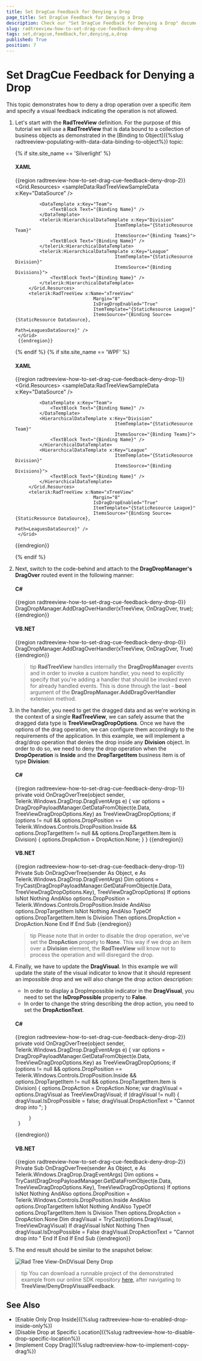 ```yaml
---
title: Set DragCue Feedback for Denying a Drop
page_title: Set DragCue Feedback for Denying a Drop
description: Check our "Set DragCue Feedback for Denying a Drop" documentation article for the RadTreeView WPF control.
slug: radtreeview-how-to-set-drag-cue-feedback-deny-drop
tags: set,dragcue,feedback,for,denying,a,drop
published: True
position: 7
---
```


# Set DragCue Feedback for Denying a Drop

This topic demonstrates how to deny a drop operation over a specific item and specify a visual feedback indicating the operation is not allowed.

1. Let's start with the __RadTreeView__ definition. For the purpose of this tutorial we will use a __RadTreeView__ that is data bound to a collection of business objects as demonstrated in the [Binding to Object]({%slug radtreeview-populating-with-data-data-binding-to-object%}) topic:
			
	{% if site.site_name == 'Silverlight' %}

	#### __XAML__

	{{region radtreeview-how-to-set-drag-cue-feedback-deny-drop-2}}
		<Grid>
			<Grid.Resources>
				<sampleData:RadTreeViewSampleData x:Key="DataSource" />
		
				<DataTemplate x:Key="Team">
					<TextBlock Text="{Binding Name}" />
				</DataTemplate>
				<telerik:HierarchicalDataTemplate x:Key="Division"
											ItemTemplate="{StaticResource Team}"
											ItemsSource="{Binding Teams}">
					<TextBlock Text="{Binding Name}" />
				</telerik:HierarchicalDataTemplate>
				<telerik:HierarchicalDataTemplate x:Key="League"
											ItemTemplate="{StaticResource Division}"
											ItemsSource="{Binding Divisions}">
					<TextBlock Text="{Binding Name}" />
				</telerik:HierarchicalDataTemplate>
			</Grid.Resources>
			<telerik:RadTreeView x:Name="xTreeView"
									Margin="8"
									IsDragDropEnabled="True"
									ItemTemplate="{StaticResource League}"
									ItemsSource="{Binding Source={StaticResource DataSource},
														Path=LeaguesDataSource}" />
		</Grid>       
		{{endregion}}

	{% endif %}
	{% if site.site_name == 'WPF' %}

	#### __XAML__

	{{region radtreeview-how-to-set-drag-cue-feedback-deny-drop-1}}
		<Grid>
			<Grid.Resources>
				<sampleData:RadTreeViewSampleData x:Key="DataSource" />
		
				<DataTemplate x:Key="Team">
					<TextBlock Text="{Binding Name}" />
				</DataTemplate>
				<HierarchicalDataTemplate x:Key="Division"
											ItemTemplate="{StaticResource Team}"
											ItemsSource="{Binding Teams}">
					<TextBlock Text="{Binding Name}" />
				</HierarchicalDataTemplate>
				<HierarchicalDataTemplate x:Key="League"
											ItemTemplate="{StaticResource Division}"
											ItemsSource="{Binding Divisions}">
					<TextBlock Text="{Binding Name}" />
				</HierarchicalDataTemplate>
			</Grid.Resources>
			<telerik:RadTreeView x:Name="xTreeView"
									Margin="8"
									IsDragDropEnabled="True"
									ItemTemplate="{StaticResource League}"
									ItemsSource="{Binding Source={StaticResource DataSource},
														Path=LeaguesDataSource}" />
		</Grid>       
	{{endregion}}

	{% endif %}

2. Next, switch to the code-behind and attach to the __DragDropManager's DragOver__ routed event in the following manner:			

	#### __C#__

	{{region radtreeview-how-to-set-drag-cue-feedback-deny-drop-0}}
		DragDropManager.AddDragOverHandler(xTreeView, OnDragOver, true);
	{{endregion}}

	#### __VB.NET__

	{{region radtreeview-how-to-set-drag-cue-feedback-deny-drop-0}}
		DragDropManager.AddDragOverHandler(xTreeView, OnDragOver, True)
	{{endregion}}

	>tip __RadTreeView__ handles internally the __DragDropManager__ events and in order to invoke a custom handler, you need to explicitly specify that you're adding a handler that should be invoked even for already handled events. This is done through the last - __bool__ argument of the __DragDropManager.AddDragOverHandler__ extension method.			  

3. In the handler, you need to get the dragged data and as we're working in the context of a single __RadTreeView__, we can safely assume that the dragged data type is __TreeViewDragDropOptions__. Once we have the options of the drag operation, we can configure them accordingly to the requirements of the application. In this example, we will implement a drag/drop operation that denies the drop inside any __Division__ object. In order to do so, we need to deny the drop operation when the __DropOperation__ is __Inside__ and the __DropTargetItem__ business item is of type __Division__:			

	#### __C#__

	{{region radtreeview-how-to-set-drag-cue-feedback-deny-drop-1}}
		private void OnDragOverTree(object sender, Telerik.Windows.DragDrop.DragEventArgs e)
		{
			var options = DragDropPayloadManager.GetDataFromObject(e.Data, TreeViewDragDropOptions.Key) as TreeViewDragDropOptions;
			if (options != null && options.DropPosition == Telerik.Windows.Controls.DropPosition.Inside && options.DropTargetItem != null && options.DropTargetItem.Item is Division)
			{
				options.DropAction = DropAction.None;
			}
		}
	{{endregion}}

	#### __VB.NET__

	{{region radtreeview-how-to-set-drag-cue-feedback-deny-drop-1}}
		Private Sub OnDragOverTree(sender As Object, e As Telerik.Windows.DragDrop.DragEventArgs)
			Dim options = TryCast(DragDropPayloadManager.GetDataFromObject(e.Data, TreeViewDragDropOptions.Key), TreeViewDragDropOptions)
			If options IsNot Nothing AndAlso options.DropPosition = Telerik.Windows.Controls.DropPosition.Inside AndAlso options.DropTargetItem IsNot Nothing AndAlso TypeOf options.DropTargetItem.Item Is Division Then
				options.DropAction = DropAction.None
			End If
		End Sub
	{{endregion}}

	>tip Please note that in order to disable the drop operation, we've set the __DropAction__ propety to __None__. This way if we drop an item over a __Division__ element, the __RadTreeView__ will know not to process the operation and will disregard the drop.			  

4. Finally, we have to update the __DragVisual__. In this example we will update the state of the visual indicator to know that it should represent an impossible drop and we will also change the drop action description:

	* In order to display a DropImpossible indicator in the __DragVisual__, you need to set the __IsDropPossible__ property to __False__.
	* In order to change the string describing the drop action, you need to set the __DropActionText__.

	#### __C#__

	{{region radtreeview-how-to-set-drag-cue-feedback-deny-drop-2}}
		private void OnDragOverTree(object sender, Telerik.Windows.DragDrop.DragEventArgs e)
		{
			var options = DragDropPayloadManager.GetDataFromObject(e.Data, TreeViewDragDropOptions.Key) as TreeViewDragDropOptions;
			if (options != null && options.DropPosition == Telerik.Windows.Controls.DropPosition.Inside && options.DropTargetItem != null && options.DropTargetItem.Item is Division)
			{
				options.DropAction = DropAction.None;
				var dragVisual = options.DragVisual as TreeViewDragVisual;
				if (dragVisual != null)
				{
					dragVisual.IsDropPossible = false;
					dragVisual.DropActionText = "Cannot drop into ";
				} 
		
			}
		}
	{{endregion}}

	#### __VB.NET__

	{{region radtreeview-how-to-set-drag-cue-feedback-deny-drop-2}}
		Private Sub OnDragOverTree(sender As Object, e As Telerik.Windows.DragDrop.DragEventArgs)
			Dim options = TryCast(DragDropPayloadManager.GetDataFromObject(e.Data, TreeViewDragDropOptions.Key), TreeViewDragDropOptions)
			If options IsNot Nothing AndAlso options.DropPosition = Telerik.Windows.Controls.DropPosition.Inside AndAlso options.DropTargetItem IsNot Nothing AndAlso TypeOf options.DropTargetItem.Item Is Division Then
				options.DropAction = DropAction.None
				Dim dragVisual = TryCast(options.DragVisual, TreeViewDragVisual)
				If dragVisual IsNot Nothing Then
					dragVisual.IsDropPossible = False
					dragVisual.DropActionText = "Cannot drop into "
				End If
			End If
		End Sub
	{{endregion}}

5. The end result should be similar to the snapshot below: 

	![Rad Tree View-DnDVisual Deny Drop](images/RadTreeView-DnDVisualDenyDrop.png)

>tip You can download a runnable project of the demonstrated example from our online SDK repository [here](https://github.com/telerik/xaml-sdk), after navigating to __TreeView/DenyDropVisualFeedback__.

## See Also
 * [Enable Only Drop Inside]({%slug radtreeview-how-to-enabled-drop-inside-only%})
 * [Disable Drop at Specific Location]({%slug radtreeview-how-to-disable-drop-specific-location%})
 * [Implement Copy Drag]({%slug radtreeview-how-to-implement-copy-drag%})